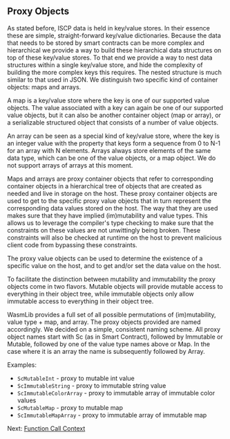 ## Proxy Objects

As stated before, ISCP data is held in key/value stores. In their essence these
are simple, straight-forward key/value dictionaries. Because the data that needs
to be stored by smart contracts can be more complex and hierarchical we provide
a way to build these hierarchical data structures on top of these key/value
stores. To that end we provide a way to nest data structures within a single
key/value store, and hide the complexity of building the more complex keys this
requires. The nested structure is much similar to that used in JSON. We
distinguish two specific kind of container objects: maps and arrays.

A map is a key/value store where the key is one of our supported value objects.
The value associated with a key can again be one of our supported value objects,
but it can also be another container object (map or array), or a serializable
structured object that consists of a number of value objects.

An array can be seen as a special kind of key/value store, where the key is an
integer value with the property that keys form a sequence from 0 to N-1 for an
array with N elements. Arrays always store elements of the same data type, which
can be one of the value objects, or a map object. We do not support arrays of
arrays at this moment.

Maps and arrays are proxy container objects that refer to corresponding
container objects in a hierarchical tree of objects that are created as needed
and live in storage on the host. These proxy container objects are used to get
to the specific proxy value objects that in turn represent the corresponding
data values stored on the host. The way that they are used makes sure that they
have implied (im)mutability and value types. This allows us to leverage the
compiler's type checking to make sure that the constraints on these values are
not unwittingly being broken. These constraints will also be checked at runtime
on the host to prevent malicious client code from bypassing these constraints.

The proxy value objects can be used to determine the existence of a specific
value on the host, and to get and/or set the data value on the host.

To facilitate the distinction between mutability and immutability the proxy
objects come in two flavors. Mutable objects will provide mutable access to
everything in their object tree, while immutable objects only allow immutable
access to everything in their object tree.

WasmLib provides a full set of all possible permutations of (im)mutability,
value type + map, and array. The proxy objects provided are named accordingly.
We decided on a simple, consistent naming scheme. All proxy object names start
with Sc (as in Smart Contract), followed by Immutable or Mutable, followed by
one of the value type names above or Map. In the case where it is an array the
name is subsequently followed by Array.

Examples:

- `ScMutableInt` - proxy to mutable int value
- `ScImmutableString` - proxy to immutable string value
- `ScImmutableColorArray` - proxy to immutable array of immutable color values
- `ScMutableMap` - proxy to mutable map
- `ScImmutableMapArray` - proxy to immutable array of immutable map

Next: [Function Call Context](Context.md)
